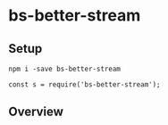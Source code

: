 # bs-better-stream

## Setup

`npm i -save bs-better-stream`

`const s = require('bs-better-stream');`

## Overview
